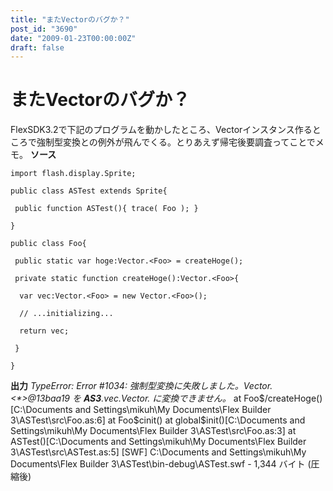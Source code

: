 ```yaml
---
title: "またVectorのバグか？"
post_id: "3690"
date: "2009-01-23T00:00:00Z"
draft: false
---
```


# またVectorのバグか？

FlexSDK3.2で下記のプログラムを動かしたところ、Vectorインスタンス作るところで強制型変換との例外が飛んでくる。とりあえず帰宅後要調査ってことでメモ。  **ソース**
    
    
    import flash.display.Sprite;  
    
    public class ASTest extends Sprite{  
    
     public function ASTest(){ trace( Foo ); }  
    
    }  
    
    public class Foo{  
    
     public static var hoge:Vector.<Foo> = createHoge();  
    
     private static function createHoge():Vector.<Foo>{  
    
      var vec:Vector.<Foo> = new Vector.<Foo>();  
    
      // ...initializing...  
    
      return vec;  
    
     }  
    
    }

**出力** _TypeError: Error #1034: 強制型変換に失敗しました。Vector.<*>@13baa19 を __AS3__.vec.Vector.<Foo> に変換できません。_ at Foo$/createHoge()[C:\Documents and Settings\mikuh\My Documents\Flex Builder 3\ASTest\src\Foo.as:6] at Foo$cinit() at global$init()[C:\Documents and Settings\mikuh\My Documents\Flex Builder 3\ASTest\src\Foo.as:3] at ASTest()[C:\Documents and Settings\mikuh\My Documents\Flex Builder 3\ASTest\src\ASTest.as:5] [SWF] C:\Documents and Settings\mikuh\My Documents\Flex Builder 3\ASTest\bin-debug\ASTest.swf - 1,344 バイト (圧縮後)
